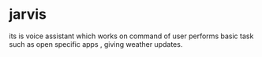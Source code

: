 # jarvis
its is voice assistant which works on command of user performs basic task such as open specific apps , giving weather updates.
